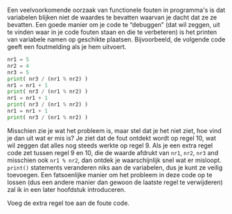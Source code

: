 Een veelvoorkomende oorzaak van functionele fouten in programma's is dat
variabelen blijken niet de waardes te bevatten waarvan je dacht dat ze
ze bevatten. Een goede manier om je code te “debuggen” (dat wil zeggen,
uit te vinden waar in je code fouten staan en die te verbeteren) is het
printen van variabele namen op geschikte plaatsen. Bijvoorbeeld, de
volgende code geeft een foutmelding als je hem uitvoert.

```python
nr1 = 5
nr2 = 4
nr3 = 5
print( nr3 / (nr1 % nr2) )
nr1 = nr1 + 1
print( nr3 / (nr1 % nr2) )
nr1 = nr1 + 1
print( nr3 / (nr1 % nr2) )
nr1 = nr1 + 1
print( nr3 / (nr1 % nr2) )
```

Misschien zie je wat het probleem is, maar stel dat je het niet ziet,
hoe vind je dan uit wat er mis is? Je ziet dat de fout ontdekt wordt op
regel 10, wat wil zeggen dat alles nog steeds werkte op regel 9. Als je
een extra regel code zet tussen regel 9 en 10, die de waarde afdrukt van
`nr1`, `nr2`, `nr3` and misschien ook `nr1 % nr2`, dan ontdek je
waarschijnlijk snel wat er misloopt. `print()` statements veranderen
niks aan de variabelen, dus je kunt ze veilig toevoegen. Een
fatsoenlijke manier om het probleem in deze code op te lossen (dus een
andere manier dan gewoon de laatste regel te verwijderen) zal ik in een
later hoofdstuk introduceren.

Voeg de extra regel toe aan de foute code.
